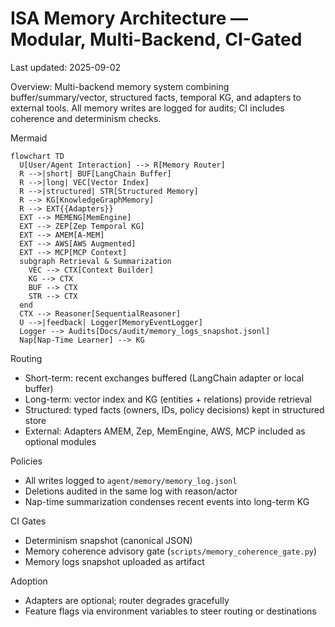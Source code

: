 # ISA Memory Architecture — Modular, Multi-Backend, CI-Gated
Last updated: 2025-09-02

Overview: Multi-backend memory system combining buffer/summary/vector, structured facts, temporal KG, and adapters to external tools. All memory writes are logged for audits; CI includes coherence and determinism checks.

Mermaid
```mermaid
flowchart TD
  U[User/Agent Interaction] --> R[Memory Router]
  R -->|short| BUF[LangChain Buffer]
  R -->|long| VEC[Vector Index]
  R -->|structured| STR[Structured Memory]
  R --> KG[KnowledgeGraphMemory]
  R --> EXT{{Adapters}}
  EXT --> MEMENG[MemEngine]
  EXT --> ZEP[Zep Temporal KG]
  EXT --> AMEM[A-MEM]
  EXT --> AWS[AWS Augmented]
  EXT --> MCP[MCP Context]
  subgraph Retrieval & Summarization
    VEC --> CTX[Context Builder]
    KG --> CTX
    BUF --> CTX
    STR --> CTX
  end
  CTX --> Reasoner[SequentialReasoner]
  U -->|feedback| Logger[MemoryEventLogger]
  Logger --> Audits[Docs/audit/memory_logs_snapshot.jsonl]
  Nap[Nap-Time Learner] --> KG
```

Routing
- Short-term: recent exchanges buffered (LangChain adapter or local buffer)
- Long-term: vector index and KG (entities + relations) provide retrieval
- Structured: typed facts (owners, IDs, policy decisions) kept in structured store
- External: Adapters AMEM, Zep, MemEngine, AWS, MCP included as optional modules

Policies
- All writes logged to `agent/memory/memory_log.jsonl`
- Deletions audited in the same log with reason/actor
- Nap-time summarization condenses recent events into long-term KG

CI Gates
- Determinism snapshot (canonical JSON)
- Memory coherence advisory gate (`scripts/memory_coherence_gate.py`)
- Memory logs snapshot uploaded as artifact

Adoption
- Adapters are optional; router degrades gracefully
- Feature flags via environment variables to steer routing or destinations
